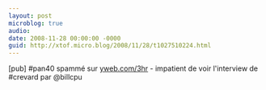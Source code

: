 ```yaml
---
layout: post
microblog: true
audio: 
date: 2008-11-28 00:00:00 -0000
guid: http://xtof.micro.blog/2008/11/28/t1027510224.html
---
```

[pub] #pan40 spammé sur [yweb.com/3hr](http://yweb.com/3hr) - impatient de voir l'interview de #crevard par @billcpu
